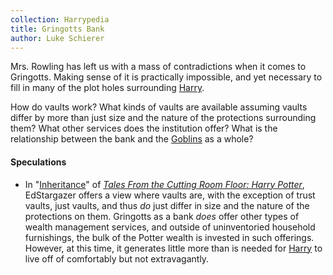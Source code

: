 ```yaml
---
collection: Harrypedia
title: Gringotts Bank
author: Luke Schierer
---
```


Mrs. Rowling has left us with a mass of contradictions when it comes to
Gringotts. Making sense of it is practically impossible, and yet necessary to
fill in many of the plot holes surrounding [Harry].

How do vaults work? What kinds of vaults are available assuming vaults differ
by more than just size and the nature of the protections surrounding them? What
other services does the institution offer? What is the relationship between the
bank and the [Goblins] as a whole?

#### Speculations

- In "[Inheritance](https://www.fanfiction.net/s/7989623/7)" of _[Tales From
  the Cutting Room Floor: Harry Potter](https://www.fanfiction.net/s/7989623)_,
  EdStargazer offers a view where vaults are, with the exception of trust
  vaults, just vaults, and thus _do_ just differ in size and the nature of the
  protections on them. Gringotts as a bank _does_ offer other types of wealth
  management services, and outside of uninventoried household furnishings, the
  bulk of the Potter wealth is invested in such offerings. However, at this
  time, it generates little more than is needed for [Harry] to live off of
  comfortably but not extravagantly.

[Harry]: /Harrypedia/people/potter/harry_james/
[Goblins]: /Harrypedia/beings/goblin/
